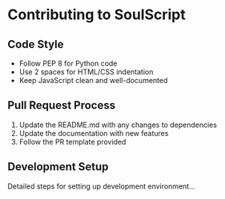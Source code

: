 # Contributing to SoulScript

## Code Style

- Follow PEP 8 for Python code
- Use 2 spaces for HTML/CSS indentation
- Keep JavaScript clean and well-documented

## Pull Request Process

1. Update the README.md with any changes to dependencies
2. Update the documentation with new features
3. Follow the PR template provided

## Development Setup

Detailed steps for setting up development environment...
